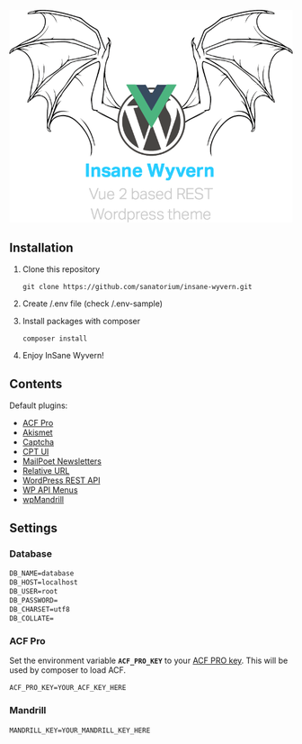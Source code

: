 ![Insane Wyvern](/insane_wyvern.png?raw=true)

## Installation
1. Clone this repository

    ```
    git clone https://github.com/sanatorium/insane-wyvern.git
    ```
    
2. Create /.env file (check /.env-sample)

3. Install packages with composer

    ```
    composer install
    ```
    
4. Enjoy InSane Wyvern!

## Contents

Default plugins:
* [ACF Pro][acf]
* [Akismet][akismet]
* [Captcha][captcha]
* [CPT UI][cptui]
* [MailPoet Newsletters][mailpoet]
* [Relative URL][relative-url]
* [WordPress REST API][rest-api]
* [WP API Menus][wp-api-menus]
* [wpMandrill][wpmandrill]


## Settings

### Database

```
DB_NAME=database
DB_HOST=localhost
DB_USER=root
DB_PASSWORD=
DB_CHARSET=utf8
DB_COLLATE=
```

### ACF Pro
Set the environment variable **`ACF_PRO_KEY`** to your [ACF PRO key][acf-account]. This will be used by composer to load ACF.
```
ACF_PRO_KEY=YOUR_ACF_KEY_HERE
```

### Mandrill

```
MANDRILL_KEY=YOUR_MANDRILL_KEY_HERE
```


[acf-account]: https://www.advancedcustomfields.com/my-account/
[akismet]: https://wordpress.org/plugins/akismet/
[captcha]: https://wordpress.org/plugins/captcha/
[rest-api]: https://wordpress.org/plugins/rest-api/
[wp-api-menus]: https://wordpress.org/plugins/wp-api-menus/
[relative-url]: https://wordpress.org/plugins/relative-url/
[wpmandrill]: https://wordpress.org/plugins/wpmandrill/
[mailpoet]: https://wordpress.org/plugins/wysija-newsletters/
[acf]: https://wordpress.org/plugins/advanced-custom-fields/
[cptui]: https://wordpress.org/plugins/custom-post-type-ui/